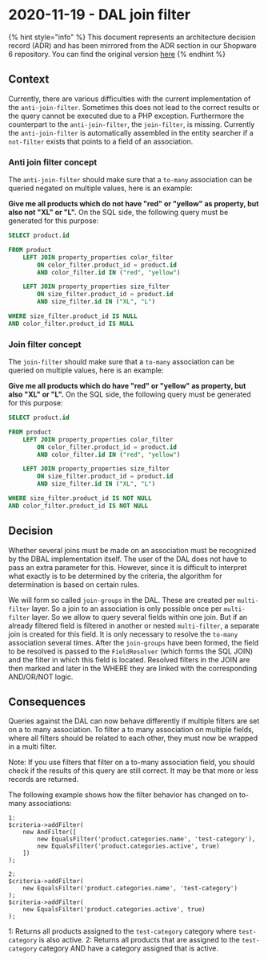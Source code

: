 # 2020-11-19 - DAL join filter

{% hint style="info" %}
This document represents an architecture decision record (ADR) and has been mirrored from the ADR section in our Shopware 6 repository.
You can find the original version [here](https://github.com/shopware/platform/blob/trunk/resources/references/adr/dal/2020-11-19-dal-join-filter.md)
{% endhint %}

## Context
Currently, there are various difficulties with the current implementation of the `anti-join-filter`. 
Sometimes this does not lead to the correct results or the query cannot be executed due to a PHP exception.
Furthermore the counterpart to the `anti-join-filter`, the `join-filter`, is missing. 
Currently the `anti-join-filter` is automatically assembled in the entity searcher if a `not-filter` exists that points to a field of an association.

### Anti join filter concept
The `anti-join-filter` should make sure that a `to-many` association can be queried negated on multiple values, here is an example:

**Give me all products which do not have "red" or "yellow" as property, but also not "XL" or "L".**
On the SQL side, the following query must be generated for this purpose:

```sql
SELECT product.id

FROM product
    LEFT JOIN property_properties color_filter
        ON color_filter.product_id = product.id
        AND color_filter.id IN ("red", "yellow")

    LEFT JOIN property_properties size_filter
        ON size_filter.product_id = product.id
        AND size_filter.id IN ("XL", "L")

WHERE size_filter.product_id IS NULL
AND color_filter.product_id IS NULL
``` 

### Join filter concept
The `join-filter` should make sure that a `to-many` association can be queried on multiple values, here is an example:

**Give me all products which do have "red" or "yellow" as property, but also "XL" or "L".**
On the SQL side, the following query must be generated for this purpose:

```sql
SELECT product.id

FROM product
    LEFT JOIN property_properties color_filter
        ON color_filter.product_id = product.id
        AND color_filter.id IN ("red", "yellow")

    LEFT JOIN property_properties size_filter
        ON size_filter.product_id = product.id
        AND size_filter.id IN ("XL", "L")

WHERE size_filter.product_id IS NOT NULL
AND color_filter.product_id IS NOT NULL
``` 

## Decision

Whether several joins must be made on an association must be recognized by the DBAL implementation itself. The user of the DAL does not have to pass an extra parameter for this.
However, since it is difficult to interpret what exactly is to be determined by the criteria, the algorithm for determination is based on certain rules.

We will form so called `join-groups` in the DAL. These are created per `multi-filter` layer. So a join to an association is only possible once per `multi-filter` layer. So we allow to query several fields within one join. 
But if an already filtered field is filtered in another or nested `multi-filter`, a separate join is created for this field.
It is only necessary to resolve the `to-many` association several times. 
After the `join-groups` have been formed, the field to be resolved is passed to the `FieldResolver` (which forms the SQL JOIN) and the filter in which this field is located.
Resolved filters in the JOIN are then marked and later in the WHERE they are linked with the corresponding AND/OR/NOT logic.

## Consequences
Queries against the DAL can now behave differently if multiple filters are set on a to many association.
To filter a to many association on multiple fields, where all filters should be related to each other, they must now be wrapped in a multi filter.

Note: If you use filters that filter on a to-many association field, you should check if the results of this query are still correct. It may be that more or less records are returned.

The following example shows how the filter behavior has changed on to-many associations:
```
1: 
$criteria->addFilter(
    new AndFilter([
        new EqualsFilter('product.categories.name', 'test-category'),
        new EqualsFilter('product.categories.active', true)
    ])
);

2:
$criteria->addFilter(
    new EqualsFilter('product.categories.name', 'test-category')
);
$criteria->addFilter(
    new EqualsFilter('product.categories.active', true)
);

```

1: Returns all products assigned to the `test-category` category where `test-category` is also active.
2: Returns all products that are assigned to the `test-category` category AND have a category assigned that is active.
